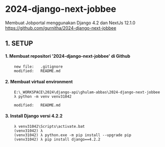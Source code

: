 # 2024-django-next-jobbee
Membuat Jobportal menggunakan Django 4.2 dan NextJs 12.1.0
https://github.com/gurnitha/2024-django-next-jobbee


## 1. SETUP

#### 1. Membuat repositori '2024-django-next-jobbee' di Github

        new file:   .gitignore
        modified:   README.md

#### 2. Membuat virtual environment

        E:\_WORKSPACE\2024\django-api\ghulam-abbas\2024-django-next-jobbee
        λ python -m venv venv31042

        modified:   README.md

#### 3. Install Django versi 4.2.2

        λ venv31042\Scripts\activate.bat
        (venv31042) λ 
        (venv31042) λ python.exe -m pip install --upgrade pip
        (venv31042) λ pip install django==4.2.2